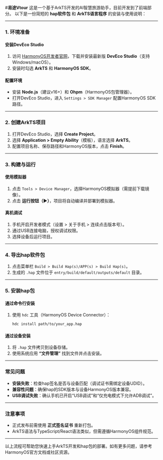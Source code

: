 #**易途Vtour**
这是一个基于ArkTS开发的AI智慧旅游助手，目前开发到了前端部分。
以下是一份简短的 **hap软件包** 和 **ArkTS语言程序** 的安装与使用说明：

---

### **1. 环境准备**
#### **安装DevEco Studio**
1. 访问 [HarmonyOS开发者官网](https://developer.harmonyos.com/cn/)，下载并安装最新版 **DevEco Studio**（支持Windows/macOS）。
2. 安装时勾选 **ArkTS** 和 **HarmonyOS SDK**。

#### **配置环境**
- 安装 **Node.js**（建议v16+）和 **Ohpm**（HarmonyOS包管理器）。
- 打开DevEco Studio，进入 `Settings > SDK Manager` 配置HarmonyOS SDK路径。

---

### **2. 创建ArkTS项目**
1. 打开DevEco Studio，选择 **Create Project**。
2. 选择 **Application > Empty Ability**（模板），语言选择 **ArkTS**。
3. 配置项目名称、保存路径和HarmonyOS版本，点击 **Finish**。

---

### **3. 构建与运行**
#### **使用模拟器**
1. 点击 `Tools > Device Manager`，选择HarmonyOS模拟器（需提前下载镜像）。
2. 点击 **运行按钮（▶）**，项目将自动编译并部署到模拟器。

#### **真机调试**
1. 手机开启开发者模式（设置 > 关于手机 > 连续点击版本号）。
2. 通过USB连接电脑，授权调试权限。
3. 选择设备后运行项目。

---

### **4. 导出hap软件包**
1. 点击菜单栏 `Build > Build Hap(s)/APP(s) > Build Hap(s)`。
2. 生成的 `.hap` 文件位于 `entry/build/default/outputs/default` 目录。

---

### **5. 安装hap包**
#### **通过命令行安装**
1. 使用 `hdc` 工具（HarmonyOS Device Connector）：
   ```bash
   hdc install path/to/your_app.hap
   ```

#### **通过设备安装**
1. 将 `.hap` 文件拷贝到设备存储。
2. 使用系统应用 **“文件管理”** 找到文件并点击安装。

---

### **常见问题**
- **安装失败**：检查hap签名是否与设备匹配（调试证书需绑定设备UDID）。
- **兼容性问题**：确保hap的SDK版本与设备HarmonyOS版本兼容。
- **USB调试失败**：确认手机已开启“USB调试”和“仅充电模式下允许ADB调试”。

---

### **注意事项**
- 正式发布前需使用 **正式签名证书** 重新打包。
- ArkTS语法与TypeScript/React语法类似，但需遵循HarmonyOS组件规范。

---

以上流程可帮助您快速上手ArkTS开发和hap包的部署。如有更多问题，请参考HarmonyOS官方文档或社区资源。
